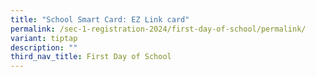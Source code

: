 ```yaml
---
title: "School Smart Card: EZ Link card"
permalink: /sec-1-registration-2024/first-day-of-school/permalink/
variant: tiptap
description: ""
third_nav_title: First Day of School
---
```

